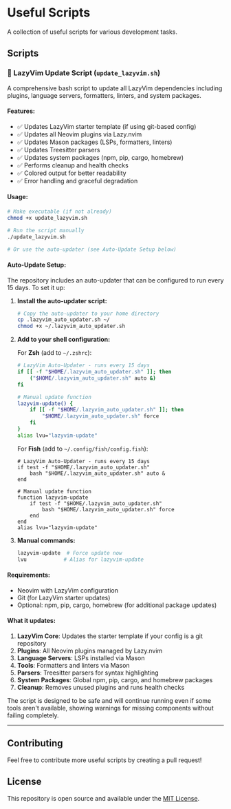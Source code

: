 # Useful Scripts

A collection of useful scripts for various development tasks.

## Scripts

### 🚀 LazyVim Update Script (`update_lazyvim.sh`)

A comprehensive bash script to update all LazyVim dependencies including plugins, language servers, formatters, linters, and system packages.

#### Features:
- ✅ Updates LazyVim starter template (if using git-based config)
- ✅ Updates all Neovim plugins via Lazy.nvim
- ✅ Updates Mason packages (LSPs, formatters, linters)
- ✅ Updates Treesitter parsers
- ✅ Updates system packages (npm, pip, cargo, homebrew)
- ✅ Performs cleanup and health checks
- ✅ Colored output for better readability
- ✅ Error handling and graceful degradation

#### Usage:
```bash
# Make executable (if not already)
chmod +x update_lazyvim.sh

# Run the script manually
./update_lazyvim.sh

# Or use the auto-updater (see Auto-Update Setup below)
```

#### Auto-Update Setup:
The repository includes an auto-updater that can be configured to run every 15 days. To set it up:

1. **Install the auto-updater script:**
   ```bash
   # Copy the auto-updater to your home directory
   cp .lazyvim_auto_updater.sh ~/
   chmod +x ~/.lazyvim_auto_updater.sh
   ```

2. **Add to your shell configuration:**
   
   For **Zsh** (add to `~/.zshrc`):
   ```bash
   # LazyVim Auto-Updater - runs every 15 days
   if [[ -f "$HOME/.lazyvim_auto_updater.sh" ]]; then
       ("$HOME/.lazyvim_auto_updater.sh" auto &)
   fi
   
   # Manual update function
   lazyvim-update() {
       if [[ -f "$HOME/.lazyvim_auto_updater.sh" ]]; then
           "$HOME/.lazyvim_auto_updater.sh" force
       fi
   }
   alias lvu="lazyvim-update"
   ```
   
   For **Fish** (add to `~/.config/fish/config.fish`):
   ```fish
   # LazyVim Auto-Updater - runs every 15 days
   if test -f "$HOME/.lazyvim_auto_updater.sh"
       bash "$HOME/.lazyvim_auto_updater.sh" auto &
   end
   
   # Manual update function
   function lazyvim-update
       if test -f "$HOME/.lazyvim_auto_updater.sh"
           bash "$HOME/.lazyvim_auto_updater.sh" force
       end
   end
   alias lvu="lazyvim-update"
   ```

3. **Manual commands:**
   ```bash
   lazyvim-update  # Force update now
   lvu            # Alias for lazyvim-update
   ```

#### Requirements:
- Neovim with LazyVim configuration
- Git (for LazyVim starter updates)
- Optional: npm, pip, cargo, homebrew (for additional package updates)

#### What it updates:
1. **LazyVim Core**: Updates the starter template if your config is a git repository
2. **Plugins**: All Neovim plugins managed by Lazy.nvim
3. **Language Servers**: LSPs installed via Mason
4. **Tools**: Formatters and linters via Mason
5. **Parsers**: Treesitter parsers for syntax highlighting
6. **System Packages**: Global npm, pip, cargo, and homebrew packages
7. **Cleanup**: Removes unused plugins and runs health checks

The script is designed to be safe and will continue running even if some tools aren't available, showing warnings for missing components without failing completely.

---

## Contributing

Feel free to contribute more useful scripts by creating a pull request!

## License

This repository is open source and available under the [MIT License](LICENSE).

